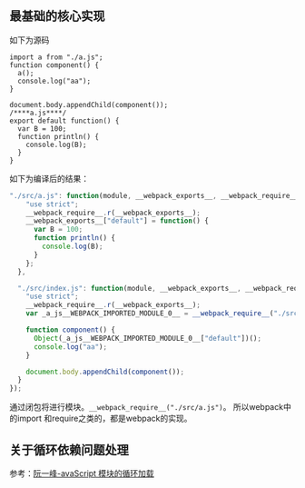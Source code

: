 ## 最基础的核心实现
如下为源码
```
import a from "./a.js";
function component() {
  a();
  console.log("aa");
}

document.body.appendChild(component());
/****a.js****/
export default function() {
  var B = 100;
  function println() {
    console.log(B);
  }
}

```
如下为编译后的结果：
```js
"./src/a.js": function(module, __webpack_exports__, __webpack_require__) {
    "use strict";
    __webpack_require__.r(__webpack_exports__);
    __webpack_exports__["default"] = function() {
      var B = 100;
      function println() {
        console.log(B);
      }
    };
  },

  "./src/index.js": function(module, __webpack_exports__, __webpack_require__) {
    "use strict";
    __webpack_require__.r(__webpack_exports__);
    var _a_js__WEBPACK_IMPORTED_MODULE_0__ = __webpack_require__("./src/a.js");

    function component() {
      Object(_a_js__WEBPACK_IMPORTED_MODULE_0__["default"])();
      console.log("aa");
    }

    document.body.appendChild(component());
  }
});
```
通过闭包将进行模块。```__webpack_require__("./src/a.js")```。
所以webpack中的import 和require之类的，都是webpack的实现。

## 关于循环依赖问题处理
参考：[阮一峰-avaScript 模块的循环加载]([http://www.ruanyifeng.com/blog/2015/11/circular-dependency.html](http://www.ruanyifeng.com/blog/2015/11/circular-dependency.html)
)
